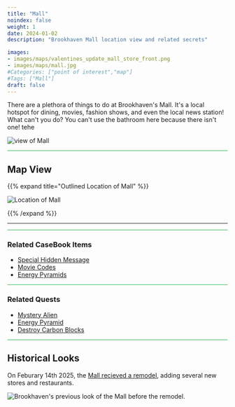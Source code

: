 ```yaml
---
title: "Mall"
noindex: false
weight: 1
date: 2024-01-02
description: "Brookhaven Mall location view and related secrets"

images:
- images/maps/valentines_update_mall_store_front.png
- images/maps/mall.jpg
#Categories: ["point of interest","map"]
#Tags: ["Mall"]
draft: false
--- 
```



There are a plethora of things to do at Brookhaven's Mall. It's a local hotspot for dining, movies, fashion shows, and even the local news station! What can't you do? You can't use the bathroom here because there isn't one! tehe

![view of Mall](/images/maps/valentines_update_mall_store_front.png)


<hr style="background-color: #28b44c" size=8>

## Map View

{{% expand title="Outlined Location of Mall" %}}

![Location of Mall](/images/maps/mall.png)

{{% /expand %}}

---

<hr style="background-color: #28b44c" size=8>

### Related CaseBook Items

- [Special Hidden Message](/casebook/interesting/special_messages/#memoir-of-rosie-o1gs-cat)
- [Movie Codes](/casebook/movie_codes/)
- [Energy Pyramids](/casebook/energy_pyramids/)

<hr style="background-color: #28b44c" size=8>

### Related Quests

- [Mystery Alien](/lore/quests/mystery_alien/)
- [Energy Pyramid](/lore/special_tools/energy_pyramid/)
- [Destroy Carbon Blocks](/lore/quests/destroy_carbon_blocks/)


<hr style="background-color: #28b44c" size=8>

## Historical Looks

On Feburary 14th 2025, the [Mall recieved a remodel](/blog/valentines_update), adding several new stores and restaurants.

![Brookhaven's previous look of the Mall before the remodel.](/images/maps/mall.jpg)